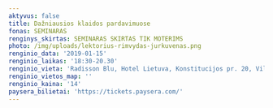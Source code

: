 ```yaml
---
aktyvus: false
title: Dažniausios klaidos pardavimuose
fonas: SEMINARAS
renginys_skirtas: SEMINARAS SKIRTAS TIK MOTERIMS
photo: /img/uploads/lektorius-rimvydas-jurkuvenas.png
renginio_data: '2019-01-15'
renginio_laikas: '18:30-20.30'
renginio_vieta: 'Radisson Blu, Hotel Lietuva, Konstitucijos pr. 20, Vilnius'
renginio_vietos_map: ''
renginio_kaina: '14'
paysera_bilietai: 'https://tickets.paysera.com/'
---
```


